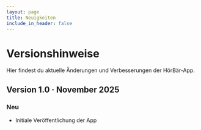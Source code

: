 ```yaml
---
layout: page
title: Neuigkeiten
include_in_header: false
---
```


# Versionshinweise
Hier findest du aktuelle Änderungen und Verbesserungen der HörBär-App.

## Version 1.0 · November 2025
### Neu
- Initiale Veröffentlichung der App

